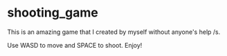 # shooting_game
This is an amazing game that I created by myself without anyone's help /s.

Use WASD to move and SPACE to shoot. Enjoy!
